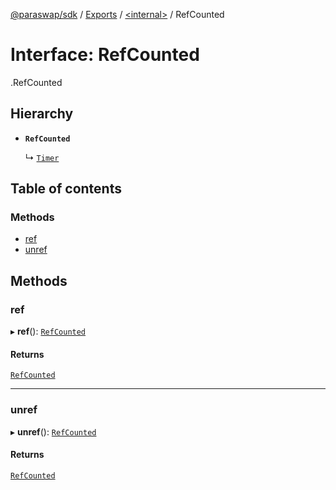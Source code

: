 [@paraswap/sdk](../README.md) / [Exports](../modules.md) / [<internal\>](../modules/internal_.md) / RefCounted

# Interface: RefCounted

[<internal>](../modules/internal_.md).RefCounted

## Hierarchy

- **`RefCounted`**

  ↳ [`Timer`](internal_.Timer.md)

## Table of contents

### Methods

- [ref](internal_.RefCounted.md#ref)
- [unref](internal_.RefCounted.md#unref)

## Methods

### ref

▸ **ref**(): [`RefCounted`](internal_.RefCounted.md)

#### Returns

[`RefCounted`](internal_.RefCounted.md)

___

### unref

▸ **unref**(): [`RefCounted`](internal_.RefCounted.md)

#### Returns

[`RefCounted`](internal_.RefCounted.md)
